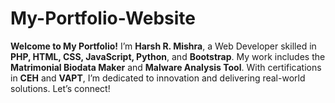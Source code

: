 # My-Portfolio-Website
**Welcome to My Portfolio!**   I’m **Harsh R. Mishra**, a Web Developer skilled in **PHP, HTML, CSS, JavaScript, Python**, and **Bootstrap**. My work includes the **Matrimonial Biodata Maker** and **Malware Analysis Tool**. With certifications in **CEH** and **VAPT**, I’m dedicated to innovation and delivering real-world solutions. Let’s connect! 
